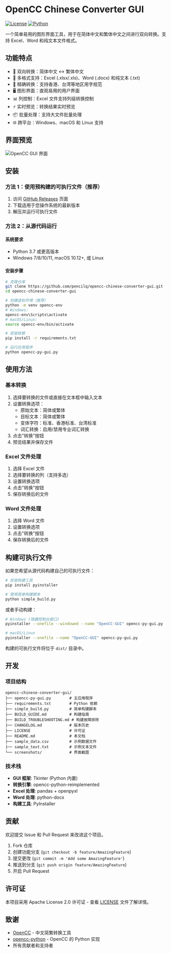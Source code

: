 # OpenCC Chinese Converter GUI

[![License](https://img.shields.io/badge/license-Apache%202.0-blue.svg)](LICENSE)
[![Python](https://img.shields.io/badge/python-3.7%2B-blue.svg)](https://www.python.org/)

一个简单易用的图形界面工具，用于在简体中文和繁体中文之间进行双向转换。支持 Excel、Word 和纯文本文件格式。

## 功能特点

- 🔄 双向转换：简体中文 ↔ 繁体中文
- 📄 多格式支持：Excel (.xlsx/.xls)、Word (.docx) 和纯文本 (.txt)
- 🎯 精确转换：支持香港、台湾等地区用字规范
- 🖥️ 图形界面：直观易用的用户界面
- 📊 列控制：Excel 文件支持列级转换控制
- ⚡ 实时预览：转换结果实时预览
- 📦 批量处理：支持大文件批量处理
- 🌐 跨平台：Windows、macOS 和 Linux 支持

## 界面预览

![OpenCC GUI 界面](screenshots/gui_preview.png)

## 安装

### 方法 1：使用预构建的可执行文件（推荐）

1. 访问 [GitHub Releases](https://github.com/pencilq/opencc-chinese-converter-gui/releases) 页面
2. 下载适用于您操作系统的最新版本
3. 解压并运行可执行文件

### 方法 2：从源代码运行

#### 系统要求
- Python 3.7 或更高版本
- Windows 7/8/10/11, macOS 10.12+, 或 Linux

#### 安装步骤

```bash
# 克隆仓库
git clone https://github.com/pencilq/opencc-chinese-converter-gui.git
cd opencc-chinese-converter-gui

# 创建虚拟环境（推荐）
python -m venv opencc-env
# Windows:
opencc-env\Scripts\activate
# macOS/Linux:
source opencc-env/bin/activate

# 安装依赖
pip install -r requirements.txt

# 运行应用程序
python opencc-py-gui.py
```

## 使用方法

### 基本转换

1. 选择要转换的文件或直接在文本框中输入文本
2. 设置转换选项：
   - 原始文本：简体或繁体
   - 目标文本：简体或繁体
   - 变体字符：标准、香港标准、台湾标准
   - 词汇转换：启用/禁用专业词汇转换
3. 点击"转换"按钮
4. 预览结果并保存文件

### Excel 文件处理

1. 选择 Excel 文件
2. 选择要转换的列（支持多选）
3. 设置转换选项
4. 点击"转换"按钮
5. 保存转换后的文件

### Word 文件处理

1. 选择 Word 文件
2. 设置转换选项
3. 点击"转换"按钮
4. 保存转换后的文件

## 构建可执行文件

如果您希望从源代码构建自己的可执行文件：

```bash
# 安装构建工具
pip install pyinstaller

# 使用简单构建脚本
python simple_build.py
```

或者手动构建：

```bash
# Windows (隐藏控制台窗口)
pyinstaller --onefile --windowed --name "OpenCC-GUI" opencc-py-gui.py

# macOS/Linux
pyinstaller --onefile --name "OpenCC-GUI" opencc-py-gui.py
```

构建的可执行文件将位于 `dist/` 目录中。

## 开发

### 项目结构

```
opencc-chinese-converter-gui/
├── opencc-py-gui.py        # 主应用程序
├── requirements.txt        # Python 依赖
├── simple_build.py         # 简单构建脚本
├── BUILD_GUIDE.md          # 构建指南
├── BUILD_TROUBLESHOOTING.md # 构建故障排除
├── CHANGELOG.md            # 版本历史
├── LICENSE                 # 许可证
├── README.md               # 本文档
├── sample_data.csv         # 示例数据文件
├── sample_text.txt         # 示例文本文件
└── screenshots/            # 界面截图
```

### 技术栈

- **GUI 框架**: Tkinter (Python 内置)
- **转换引擎**: opencc-python-reimplemented
- **Excel 处理**: pandas + openpyxl
- **Word 处理**: python-docx
- **构建工具**: PyInstaller

## 贡献

欢迎提交 Issue 和 Pull Request 来改进这个项目。

1. Fork 仓库
2. 创建功能分支 (`git checkout -b feature/AmazingFeature`)
3. 提交更改 (`git commit -m 'Add some AmazingFeature'`)
4. 推送到分支 (`git push origin feature/AmazingFeature`)
5. 开启 Pull Request

## 许可证

本项目采用 Apache License 2.0 许可证 - 查看 [LICENSE](LICENSE) 文件了解详情。

## 致谢

- [OpenCC](https://github.com/BYVoid/OpenCC) - 中文简繁转换工具
- [opencc-python](https://github.com/yichen0831/opencc-python) - OpenCC 的 Python 实现
- 所有贡献者和支持者
